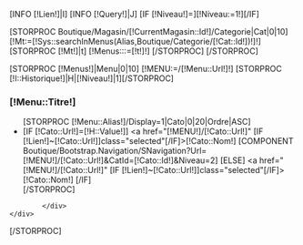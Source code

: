 [INFO [!Lien!]|I]
[INFO [!Query!]|J]
[IF [!Niveau!]=][!Niveau:=1!][/IF]

[STORPROC Boutique/Magasin/[!CurrentMagasin::Id!]/Categorie|Cat|0|10]
    [!Mt:=[!Sys::searchInMenus(Alias,Boutique/Categorie/[!Cat::Id!])!]!]
    [STORPROC [!Mt!]|t]
        [!Menus:::=[!t!]!]
    [/STORPROC]
[/STORPROC]



[STORPROC [!Menus!]|Menu|0|10]
    [!MENU:=/[!Menu::Url!]!]
    [STORPROC [!I::Historique!]|H|[!Niveau!]|1][/STORPROC]
    <div id="" class="block navigation">
            <h3 class="title_block">[!Menu::Titre!]</h3>
            <div class="block_content">
                    <ul class="">
                    [STORPROC [!Menu::Alias!]/Display=1|Cato|0|20|Ordre|ASC]
                            <li>
                                    [IF [!Cato::Url!]=[!H::Value!]]
                                            <a href="[!MENU!]/[!Cato::Url!]" [IF [!Lien!]~[!Cato::Url!]]class="selected"[/IF]>[!Cato::Nom!]</a>
                                            [COMPONENT Boutique/Bootstrap.Navigation/SNavigation?Url=[!MENU!]/[!Cato::Url!]&CatId=[!Cato::Id!]&Niveau=2]
                                    [ELSE]
                                            <a href="[!MENU!]/[!Cato::Url!]" [IF [!Lien!]~[!Cato::Url!]]class="selected"[/IF]>[!Cato::Nom!]</a>
                                    [/IF]
                            </li>
                    [/STORPROC]
                    </ul>

            </div>
    </div>
[/STORPROC]
